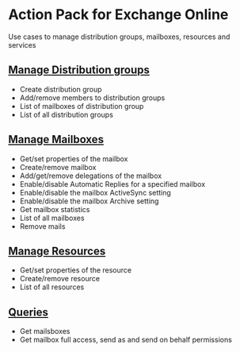 # Action Pack for Exchange Online
Use cases to manage distribution groups, mailboxes, resources and services

## [Manage Distribution groups](./DistributionGroups)
+ Create distribution group
+ Add/remove members to distribution groups
+ List of mailboxes of distribution group
+ List of all distribution groups

## [Manage Mailboxes](./MailBoxes)
+ Get/set properties of the mailbox
+ Create/remove mailbox
+ Add/get/remove delegations of the mailbox
+ Enable/disable Automatic Replies for a specified mailbox
+ Enable/disable the mailbox ActiveSync setting
+ Enable/disable the mailbox Archive setting
+ Get mailbox statistics
+ List of all mailboxes
+ Remove mails

## [Manage Resources](./Resources)
+ Get/set properties of the resource
+ Create/remove resource
+ List of all resources

## [Queries](./_QUERY_)
+ Get mailsboxes
+ Get mailbox full access, send as and send on behalf permissions